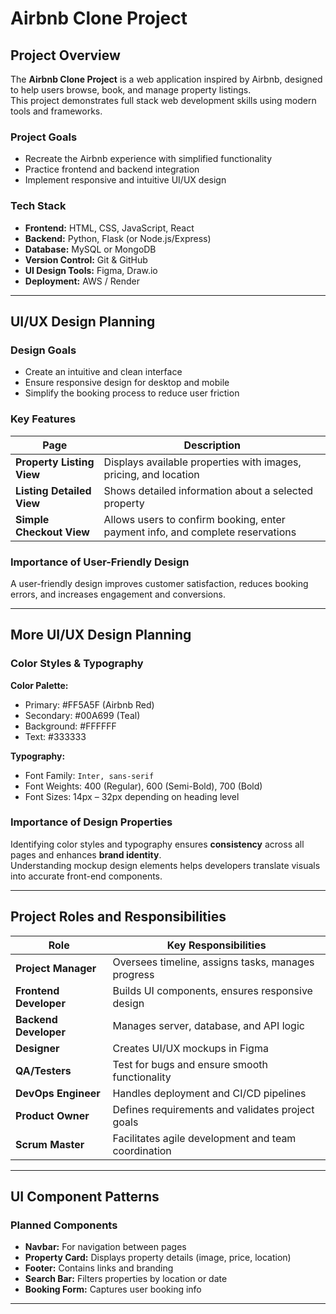 # Airbnb Clone Project

##  Project Overview
The **Airbnb Clone Project** is a web application inspired by Airbnb, designed to help users browse, book, and manage property listings.  
This project demonstrates full stack web development skills using modern tools and frameworks.

###  Project Goals
- Recreate the Airbnb experience with simplified functionality
- Practice frontend and backend integration
- Implement responsive and intuitive UI/UX design

###  Tech Stack
- **Frontend:** HTML, CSS, JavaScript, React
- **Backend:** Python, Flask (or Node.js/Express)
- **Database:** MySQL or MongoDB
- **Version Control:** Git & GitHub
- **UI Design Tools:** Figma, Draw.io
- **Deployment:** AWS / Render

---

##  UI/UX Design Planning

###  Design Goals
- Create an intuitive and clean interface
- Ensure responsive design for desktop and mobile
- Simplify the booking process to reduce user friction

###  Key Features
| Page | Description |
|------|--------------|
| **Property Listing View** | Displays available properties with images, pricing, and location |
| **Listing Detailed View** | Shows detailed information about a selected property |
| **Simple Checkout View** | Allows users to confirm booking, enter payment info, and complete reservations |

###  Importance of User-Friendly Design
A user-friendly design improves customer satisfaction, reduces booking errors, and increases engagement and conversions.

---

##  More UI/UX Design Planning

###  Color Styles & Typography
**Color Palette:**
- Primary: #FF5A5F (Airbnb Red)
- Secondary: #00A699 (Teal)
- Background: #FFFFFF
- Text: #333333

**Typography:**
- Font Family: `Inter, sans-serif`
- Font Weights: 400 (Regular), 600 (Semi-Bold), 700 (Bold)
- Font Sizes: 14px – 32px depending on heading level

###  Importance of Design Properties
Identifying color styles and typography ensures **consistency** across all pages and enhances **brand identity**.  
Understanding mockup design elements helps developers translate visuals into accurate front-end components.

---

##  Project Roles and Responsibilities

| Role | Key Responsibilities |
|------|------------------------|
| **Project Manager** | Oversees timeline, assigns tasks, manages progress |
| **Frontend Developer** | Builds UI components, ensures responsive design |
| **Backend Developer** | Manages server, database, and API logic |
| **Designer** | Creates UI/UX mockups in Figma |
| **QA/Testers** | Test for bugs and ensure smooth functionality |
| **DevOps Engineer** | Handles deployment and CI/CD pipelines |
| **Product Owner** | Defines requirements and validates project goals |
| **Scrum Master** | Facilitates agile development and team coordination |

---

##  UI Component Patterns

### Planned Components
- **Navbar:** For navigation between pages
- **Property Card:** Displays property details (image, price, location)
- **Footer:** Contains links and branding
- **Search Bar:** Filters properties by location or date
- **Booking Form:** Captures user booking info

---

